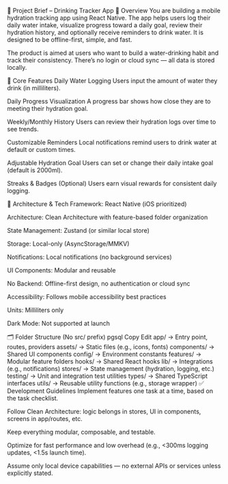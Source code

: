 📘 Project Brief – Drinking Tracker App
🧠 Overview
You are building a mobile hydration tracking app using React Native. The app helps users log their daily water intake, visualize progress toward a daily goal, review their hydration history, and optionally receive reminders to drink water. It is designed to be offline-first, simple, and fast.

The product is aimed at users who want to build a water-drinking habit and track their consistency. There’s no login or cloud sync — all data is stored locally.

🧩 Core Features
Daily Water Logging
Users input the amount of water they drink (in milliliters).

Daily Progress Visualization
A progress bar shows how close they are to meeting their hydration goal.

Weekly/Monthly History
Users can review their hydration logs over time to see trends.

Customizable Reminders
Local notifications remind users to drink water at default or custom times.

Adjustable Hydration Goal
Users can set or change their daily intake goal (default is 2000ml).

Streaks & Badges (Optional)
Users earn visual rewards for consistent daily logging.

📐 Architecture & Tech
Framework: React Native (iOS prioritized)

Architecture: Clean Architecture with feature-based folder organization

State Management: Zustand (or similar local store)

Storage: Local-only (AsyncStorage/MMKV)

Notifications: Local notifications (no background services)

UI Components: Modular and reusable

No Backend: Offline-first design, no authentication or cloud sync

Accessibility: Follows mobile accessibility best practices

Units: Milliliters only

Dark Mode: Not supported at launch

🗂 Folder Structure (No src/ prefix)
pgsql
Copy
Edit
app/ → Entry point, routes, providers
assets/ → Static files (e.g., icons, fonts)
components/ → Shared UI components
config/ → Environment constants
features/ → Modular feature folders
hooks/ → Shared React hooks
lib/ → Integrations (e.g., notifications)
stores/ → State management (hydration, logging, etc.)
testing/ → Unit and integration test utilities
types/ → Shared TypeScript interfaces
utils/ → Reusable utility functions (e.g., storage wrapper)
✅ Development Guidelines
Implement features one task at a time, based on the task checklist.

Follow Clean Architecture: logic belongs in stores, UI in components, screens in app/routes, etc.

Keep everything modular, composable, and testable.

Optimize for fast performance and low overhead (e.g., <300ms logging updates, <1.5s launch time).

Assume only local device capabilities — no external APIs or services unless explicitly stated.

